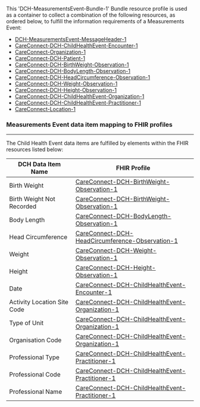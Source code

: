This 'DCH-MeasurementsEvent-Bundle-1' Bundle resource profile is used as a container to collect a combination of the following resources, as ordered below, to fulfill the information requirements of a Measurements Event:

- [DCH-MeasurementsEvent-MessageHeader-1]
- [CareConnect-DCH-ChildHealthEvent-Encounter-1]
- [CareConnect-Organization-1]
- [CareConnect-DCH-Patient-1]
- [CareConnect-DCH-BirthWeight-Observation-1]
- [CareConnect-DCH-BodyLength-Observation-1]
- [CareConnect-DCH-HeadCircumference-Observation-1]
- [CareConnect-DCH-Weight-Observation-1]
- [CareConnect-DCH-Height-Observation-1]
- [CareConnect-DCH-ChildHealthEvent-Organization-1]
- [CareConnect-DCH-ChildHealthEvent-Practitioner-1]
- [CareConnect-Location-1]

###  Measurements Event data item mapping to FHIR profiles ###
----------
The Child Health Event data items are fulfilled by elements within the FHIR resources listed below:

| DCH Data Item Name          | FHIR Profile                                       |
|-----------------------------|----------------------------------------------------|
| Birth Weight                | [CareConnect-DCH-BirthWeight-Observation-1]        |
| Birth Weight Not Recorded   | [CareConnect-DCH-BirthWeight-Observation-1]        |
| Body Length                 | [CareConnect-DCH-BodyLength-Observation-1]         |
| Head Circumference          | [CareConnect-DCH-HeadCircumference-Observation-1]  |
| Weight                      | [CareConnect-DCH-Weight-Observation-1]             |
| Height                      | [CareConnect-DCH-Height-Observation-1]             |
| Date                        | [CareConnect-DCH-ChildHealthEvent-Encounter-1]    |
| Activity Location Site Code | [CareConnect-DCH-ChildHealthEvent-Organization-1] |
| Type of Unit                | [CareConnect-DCH-ChildHealthEvent-Organization-1] |
| Organisation Code           | [CareConnect-DCH-ChildHealthEvent-Organization-1] |
| Professional Type           | [CareConnect-DCH-ChildHealthEvent-Practitioner-1] |
| Professional Code           | [CareConnect-DCH-ChildHealthEvent-Practitioner-1] |
| Professional Name           | [CareConnect-DCH-ChildHealthEvent-Practitioner-1] |
                                                                                                   

[DCH-MeasurementsEvent-MessageHeader-1]:dch-measurementsevent-messageheader-1.html
[CareConnect-DCH-ChildHealthEvent-Encounter-1]:careconnect-dch-childhealthevent-encounter-1.html
[CareConnect-Organization-1]:careconnect-organization-1.html
[CareConnect-DCH-Patient-1]:careconnect-dch-patient-1.html
[CareConnect-DCH-BirthWeight-Observation-1]:careconnect-dch-birthweight-observation-1.html
[CareConnect-DCH-BodyLength-Observation-1]:careconnect-dch-bodylength-observation-1.html
[CareConnect-DCH-HeadCircumference-Observation-1]:careconnect-dch-headcircumference-observation-1.html
[CareConnect-DCH-Weight-Observation-1]:careconnect-dch-weight-observation-1.html
[CareConnect-DCH-Height-Observation-1]:careconnect-dch-height-observation-1.html
[CareConnect-DCH-ChildHealthEvent-Organization-1]:careconnect-dch-childhealthevent-organization-1.html
[CareConnect-DCH-ChildHealthEvent-Practitioner-1]:careconnect-dch-childhealthevent-practitioner-1.html
[CareConnect-Location-1]:careconnect-location-1.html